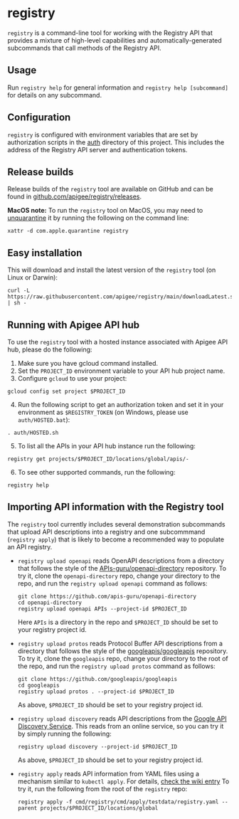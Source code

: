 # registry

`registry` is a command-line tool for working with the Registry API that
provides a mixture of high-level capabilities and automatically-generated
subcommands that call methods of the Registry API.

## Usage

Run `registry help` for general information and `registry help [subcommand]` for
details on any subcommand.

## Configuration

`registry` is configured with environment variables that are set by
authorization scripts in the [auth](/auth) directory of this project. This
includes the address of the Registry API server and authentication tokens.

## Release builds

Release builds of the `registry` tool are available on GitHub and can be found
in
[github.com/apigee/registry/releases](https://github.com/apigee/registry/releases).

**MacOS note:** To run the `registry` tool on MacOS, you may need to
[unquarantine](https://discussions.apple.com/thread/3145071) it by running the
following on the command line:

```
xattr -d com.apple.quarantine registry
```

## Easy installation

This will download and install the latest version of the `registry` tool (on
Linux or Darwin):

```
curl -L https://raw.githubusercontent.com/apigee/registry/main/downloadLatest.sh | sh -
```

## Running with Apigee API hub

To use the `registry` tool with a hosted instance associated with Apigee API
hub, please do the following:

1. Make sure you have gcloud command installed.
2. Set the `PROJECT_ID` environment variable to your API hub project name.
3. Configure `gcloud` to use your project:

```
gcloud config set project $PROJECT_ID
```

4. Run the following script to get an authorization token and set it in your
   environment as `$REGISTRY_TOKEN` (on Windows, please use `auth/HOSTED.bat`):

```
. auth/HOSTED.sh
```

5. To list all the APIs in your API hub instance run the following:

```
registry get projects/$PROJECT_ID/locations/global/apis/-
```

6. To see other supported commands, run the following:

```
registry help
```

## Importing API information with the Registry tool

The `registry` tool currently includes several demonstration subcommands that
upload API descriptions into a registry and one subcommmand (`registry apply`)
that is likely to become a recommended way to populate an API registry.

- `registry upload openapi` reads OpenAPI descriptions from a directory that
  follows the style of the
  [APIs-guru/openapi-directory](https://github.com/APIs-guru/openapi-directory)
  repository. To try it, clone the `openapi-directory` repo, change your
  directory to the repo, and run the `registry upload openapi` command as
  follows:

  ```
  git clone https://github.com/apis-guru/openapi-directory
  cd openapi-directory
  registry upload openapi APIs --project-id $PROJECT_ID
  ```

  Here `APIs` is a directory in the repo and `$PROJECT_ID` should be set to your
  registry project id.

- `registry upload protos` reads Protocol Buffer API descriptions from a
  directory that follows the style of the
  [googleapis/googleapis](https://github.com/googleapis/googleapis) repository.
  To try it, clone the `googleapis` repo, change your directory to the root of
  the repo, and run the `registry upload protos` command as follows:

  ```
  git clone https://github.com/googleapis/googleapis
  cd googleapis
  registry upload protos . --project-id $PROJECT_ID
  ```

  As above, `$PROJECT_ID` should be set to your registry project id.

- `registry upload discovery` reads API descriptions from the
  [Google API Discovery Service](https://developers.google.com/discovery). This
  reads from an online service, so you can try it by simply running the
  following:

  ```
  registry upload discovery --project-id $PROJECT_ID
  ```

  As above, `$PROJECT_ID` should be set to your registry project id.

- `registry apply` reads API information from YAML files using a mechanism
  similar to `kubectl apply`. For details,
  [check the wiki entry](https://github.com/apigee/registry/wiki/registry-apply)
  To try it, run the following from the root of the `registry` repo:

  ```
  registry apply -f cmd/registry/cmd/apply/testdata/registry.yaml --parent projects/$PROJECT_ID/locations/global
  ```
